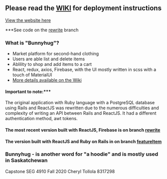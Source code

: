 ## Please read the [WIKI](https://github.com/Cj4y/Bunnyhug/wiki) for deployment instructions 

[View the website here](https://github.com/Cj4y/Bunnyhug/wiki/How-to-view-the-application)

***See code on the [rewrite](https://github.com/Cj4y/Bunnyhug/tree/rewrite) branch

### What is "Bunnyhug"?
* Market platform for second-hand clothing
* Users are able list and delete items
* Ablility to shop and add items to a cart
* React, redux, axios, Firebase, with the UI mostly written in scss with a touch of MaterialUI
* [More details available on the Wiki](https://github.com/Cj4y/Bunnyhug/wiki)

#### Important to note:*** 
The original application with Ruby language with a PostgreSQL database using Rails and ReactJS was rewritten due to the numerous difficulties and complexity of writing an API between Rails and ReactJS. It had a different authentication method, awt tokens.

#### The most recent version built with ReactJS, Firebase is on branch [**rewrite**](https://github.com/Cj4y/Bunnyhug/tree/rewrite)
#### The version built with ReactJS and Ruby on Rails in on branch [**featureItem**](https://github.com/Cj4y/Bunnyhug/tree/featureItem)

### Bunnyhug - is another word for "a hoodie" and is mostly used in Saskatchewan
Capstone SEG 4910 Fall 2020
Cheryl Tollola 8317298
